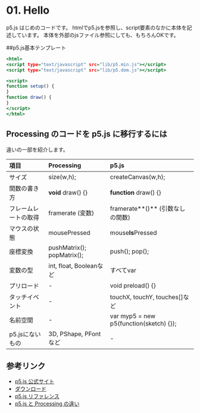 # 01. Hello

p5.js はじめのコードです。
htmlでp5.jsを参照し、script要素のなかに本体を記述しています。
本体を外部のjsファイル参照にしても、もちろんOKです。

##p5.js基本テンプレート
```javascript:index.html
<html>
<script type="text/javascript" src="lib/p5.min.js"></script>
<script type="text/javascript" src="lib/p5.dom.js"></script>

<script>
function setup() {
}
function draw() {
}
</script>
</html>
```

## Processing のコードを p5.js に移行するには

違いの一部を紹介します。

| 項目 | Processing | p5.js |
|:-----------|:-----------|:------------|
|サイズ| size(w,h); | createCanvas(w,h); |
|関数の書き方| **void** draw() {} | **function** draw() {} |
|フレームレートの取得| framerate (変数) | framerate**()** (引数なしの関数) |
|マウスの状態| mousePressed | mouse**Is**Pressed |
|座標変換| pushMatrix(); popMatrix(); | push(); pop(); |
|変数の型| int, float, Booleanなど | すべてvar |
|プリロード| - | void preload() {} |
|タッチイベント| - | touchX, touchY, touches[]など |
|名前空間| - | var myp5 = new p5(function(sketch) {});|
|p5.jsにないもの|3D, PShape, PFontなど| - |


## 参考リンク
- [p5.js 公式サイト](http://p5js.org/)
- [ダウンロード](http://p5js.org/download/)
- [p5.js リファレンス](http://p5js.org/reference/)
- [p5.js と Processing の違い](https://github.com/processing/p5.js/wiki/Processing-transition)